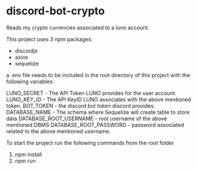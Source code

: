 # discord-bot-crypto
Reads my crypto currencies associated to a luno account.

This project uses 3 npm packages:
- discordjs
- axios
- sequelize

a .env file needs to be included in the root directory of this project with the following variables:

LUNO_SECRET - The API Token LUNO provides for the user account.
LUNO_KEY_ID - The API KeyID LUNO associates with the above mentioned token.
BOT_TOKEN - the discord bot token discord provides.
DATABASE_NAME - The schema where Sequelize will create table to store data
DATABASE_ROOT_USERNAME - root username of the above mentioned DBMS
DATABASE_ROOT_PASSWORD - password associated related to the above mentioned username.

To start the project run the following commands from the root folder

1) npm install 
2) npm run

